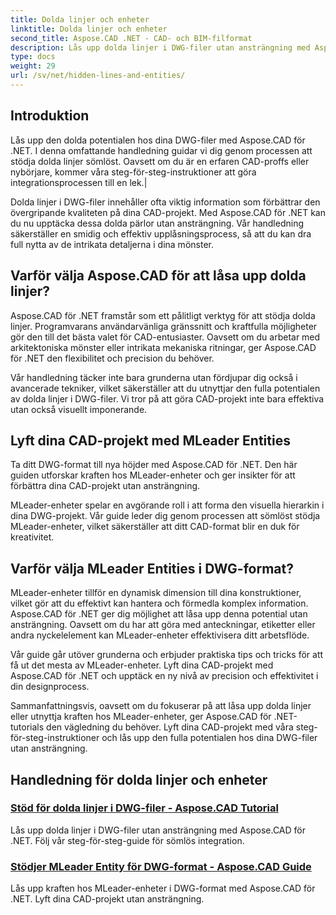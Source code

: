 ```yaml
---
title: Dolda linjer och enheter
linktitle: Dolda linjer och enheter
second_title: Aspose.CAD .NET - CAD- och BIM-filformat
description: Lås upp dolda linjer i DWG-filer utan ansträngning med Aspose.CAD för .NET. Lyft dina CAD-projekt med vår steg-för-steg-guide.
type: docs
weight: 29
url: /sv/net/hidden-lines-and-entities/
---
```



## Introduktion

 Lås upp den dolda potentialen hos dina DWG-filer med Aspose.CAD för .NET. I denna omfattande handledning guidar vi dig genom processen att stödja dolda linjer sömlöst. Oavsett om du är en erfaren CAD-proffs eller nybörjare, kommer våra steg-för-steg-instruktioner att göra integrationsprocessen till en lek.|

Dolda linjer i DWG-filer innehåller ofta viktig information som förbättrar den övergripande kvaliteten på dina CAD-projekt. Med Aspose.CAD för .NET kan du nu upptäcka dessa dolda pärlor utan ansträngning. Vår handledning säkerställer en smidig och effektiv upplåsningsprocess, så att du kan dra full nytta av de intrikata detaljerna i dina mönster.

## Varför välja Aspose.CAD för att låsa upp dolda linjer?

Aspose.CAD för .NET framstår som ett pålitligt verktyg för att stödja dolda linjer. Programvarans användarvänliga gränssnitt och kraftfulla möjligheter gör den till det bästa valet för CAD-entusiaster. Oavsett om du arbetar med arkitektoniska mönster eller intrikata mekaniska ritningar, ger Aspose.CAD för .NET den flexibilitet och precision du behöver.

Vår handledning täcker inte bara grunderna utan fördjupar dig också i avancerade tekniker, vilket säkerställer att du utnyttjar den fulla potentialen av dolda linjer i DWG-filer. Vi tror på att göra CAD-projekt inte bara effektiva utan också visuellt imponerande.

## Lyft dina CAD-projekt med MLeader Entities
Ta ditt DWG-format till nya höjder med Aspose.CAD för .NET. Den här guiden utforskar kraften hos MLeader-enheter och ger insikter för att förbättra dina CAD-projekt utan ansträngning.


MLeader-enheter spelar en avgörande roll i att forma den visuella hierarkin i dina DWG-projekt. Vår guide leder dig genom processen att sömlöst stödja MLeader-enheter, vilket säkerställer att ditt CAD-format blir en duk för kreativitet.

## Varför välja MLeader Entities i DWG-format?

MLeader-enheter tillför en dynamisk dimension till dina konstruktioner, vilket gör att du effektivt kan hantera och förmedla komplex information. Aspose.CAD för .NET ger dig möjlighet att låsa upp denna potential utan ansträngning. Oavsett om du har att göra med anteckningar, etiketter eller andra nyckelelement kan MLeader-enheter effektivisera ditt arbetsflöde.

Vår guide går utöver grunderna och erbjuder praktiska tips och tricks för att få ut det mesta av MLeader-enheter. Lyft dina CAD-projekt med Aspose.CAD för .NET och upptäck en ny nivå av precision och effektivitet i din designprocess.

Sammanfattningsvis, oavsett om du fokuserar på att låsa upp dolda linjer eller utnyttja kraften hos MLeader-enheter, ger Aspose.CAD för .NET-tutorials den vägledning du behöver. Lyft dina CAD-projekt med våra steg-för-steg-instruktioner och lås upp den fulla potentialen hos dina DWG-filer utan ansträngning.
## Handledning för dolda linjer och enheter
### [Stöd för dolda linjer i DWG-filer - Aspose.CAD Tutorial](./supporting-hidden-lines-in-dwg/)
Lås upp dolda linjer i DWG-filer utan ansträngning med Aspose.CAD för .NET. Följ vår steg-för-steg-guide för sömlös integration.
### [Stödjer MLeader Entity för DWG-format - Aspose.CAD Guide](./supporting-mleader-entity-for-dwg-format/)
Lås upp kraften hos MLeader-enheter i DWG-format med Aspose.CAD för .NET. Lyft dina CAD-projekt utan ansträngning.